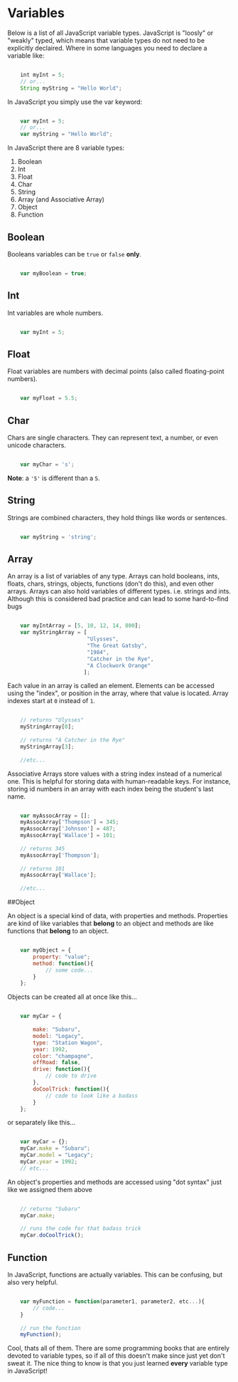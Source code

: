 # Variables

Below is a list of all JavaScript variable types.
JavaScript is "loosly" or "weakly" typed, which means
that variable types do not need to be explicitly declaired.
Where in some languages you need to declare a variable like:

```javascript

	int myInt = 5;
	// or...
	String myString = "Hello World";
```

In JavaScript you simply use the var keyword:

```javascript

	var myInt = 5;
	// or...
	var myString = "Hello World";
```

In JavaScript there are 8 variable types:

 1. Boolean
 2. Int
 3. Float
 4. Char
 5. String
 6. Array (and Associative Array)
 7. Object
 8. Function

## Boolean

Booleans variables can be `true` or `false` __only__.

```javascript

	var myBoolean = true;
```

## Int

Int variables are whole numbers.

```javascript

	var myInt = 5;
```

## Float

Float variables are numbers with decimal points (also called floating-point numbers).

```javascript

	var myFloat = 5.5;
```

## Char 

Chars are single characters. They can represent text, a number, or even unicode characters.

```javascript

	var myChar = 's';
```
__Note__: a `'5'` is different than a `5`.

## String

Strings are combined characters, they hold things like words or sentences.

```javascript

	var myString = 'string';
```

## Array

An array is a list of variables of any type.
Arrays can hold booleans, ints, floats, chars, strings,
objects, functions (don't do this), and even other arrays.
Arrays can also hold variables of different types.
i.e. strings and ints. Although this is considered bad
practice and can lead to some hard-to-find bugs

```javascript

	var myIntArray = [5, 10, 12, 14, 800];
	var myStringArray = [
						 "Ulysses",
						 "The Great Gatsby",
						 "1984",
						 "Catcher in the Rye", 
						 "A Clockwork Orange"
						];
```

Each value in an array is called an element. 
Elements can be accessed using the "index",
or position in the array, where that value is
located. Array indexes start at `0` instead of `1`.

```javascript

	// returns "Ulysses"
	myStringArray[0];
	
	// returns "A Catcher in the Rye"
	myStringArray[3];
	
	//etc...
```

Associative Arrays store values with a string index
instead of a numerical one. This is helpful for storing
data with human-readable keys. For instance, storing id
numbers in an array with each index being the student's
last name.

```javascript

	var myAssocArray = [];
	myAssocArray['Thompson'] = 345;
	myAssocArray['Johnson'] = 487;
	myAssocArray['Wallace'] = 101;
	
	// returns 345
	myAssocArray['Thompson'];
	
	// returns 101
	myAssocArray['Wallace'];
	
	//etc...
```
##Object

An object is a special kind of data, with properties and methods.
Properties are kind of like variables that __belong__ to an object and
methods are like functions that __belong__ to an object.

```javascript

	var myObject = {
		property: "value";
		method: function(){
			// some code...
		}
	};
```

Objects can be created all at once like this...

```javascript

	var myCar = {
		
		make: "Subaru",
		model: "Legacy",
		type: "Station Wagon",
		year: 1992,
		color: "champagne",
		offRoad: false,
		drive: function(){
			// code to drive
		},
		doCoolTrick: function(){
			// code to look like a badass
		}
	};
```

or separately like this...

```javascript

	var myCar = {};
	myCar.make = "Subaru";
	myCar.model = "Legacy";
	myCar.year = 1992;
	// etc...
```

An object's properties and methods are
accessed using "dot syntax" just like we 
assigned them above

```javascript

	// returns "Subaru"
	myCar.make;
	
	// runs the code for that badass trick
	myCar.doCoolTrick();
```

## Function

In JavaScript, functions are actually variables.
This can be confusing, but also very helpful.

```javascript

	var myFunction = function(parameter1, parameter2, etc...){
		// code...
	}
	
	// run the function
	myFunction();
```

Cool, thats all of them. There are some programming books
that are entirely devoted to variable types, so if all of 
this doesn't make since just yet don't sweat it. The nice
thing to know is that you just learned __every__ variable type
in JavaScript!
